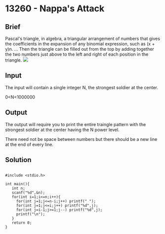 # 13260 - Nappa's Attack

## Brief
Pascal's triangle, in algebra, a triangular arrangement of numbers that gives the coefficients in the expansion of any binomial expression, such as (x + y)n. ... Then the triangle can be filled out from the top by adding together the two numbers just above to the left and right of each position in the triangle.
![](https://i.imgur.com/SwtLXQQ.png)

## Input
The input will contain a single integer N, the strongest soldier at the center.

0<N<1000000

## Output
The output will require you to print the entire traingle pattern with the strongest soldier at the center having the N power level.

There need not be space between numbers but there should be a new line at the end of every line.

## Solution
```c=

#include <stdio.h>

int main(){
   int n;
   scanf("%d",&n);
   for(int i=1;i<=n;i++){
     for(int j=1;j<=n-i;j++) printf(" ");
     for(int j=1;j<=i;j++) printf("%d",j);
     for(int j=i-1;j>=1;j--) printf("%d",j);
     printf("\n");
   }
   return 0;
}
```